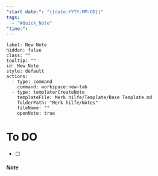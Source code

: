 ```yaml
---
"start date:": "{{date:YYYY-MM-DD}}"
tags:
  - "#Quick_Note"
"time:":
---
```


```meta-bind-button
label: New Note
hidden: false
class: ""
tooltip: ""
id: New Note
style: default
actions:
  - type: command
    command: workspace:new-tab
  - type: templaterCreateNote
    templateFile: Merk hilfe/Template/Base Template.md
    folderPath: "Merk hilfe/Notes"
    fileName: ""
    openNote: true

```

# To DO

- [ ]


##### Note














